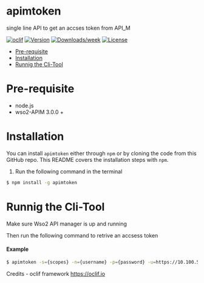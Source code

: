 apimtoken
=========

single line API to get an accses token from API_M

[![oclif](https://img.shields.io/badge/cli-oclif-brightgreen.svg)](https://oclif.io)
[![Version](https://img.shields.io/npm/v/apimtoken.svg)](https://npmjs.org/package/apimtoken)
[![Downloads/week](https://img.shields.io/npm/dw/apimtoken.svg)](https://npmjs.org/package/apimtoken)
[![License](https://img.shields.io/npm/l/apimtoken.svg)](https://github.com/VimukthiMayadunne/apimtoken/blob/master/package.json)

<!-- toc -->
* [Pre-requisite](#pre-requisite)
* [Installation](#installation)
* [Runnig the Cli-Tool](#runnig-the-cli-tool)
<!-- tocstop -->


# Pre-requisite 
- node.js
- wso2-APIM 3.0.0 +



# Installation
You can install `apimtoken` either through `npm` or by cloning the code from this GitHub repo.  This README covers the installation steps with `npm`.


1) Run the following command  in the terminal 

```bash
$ npm install -g apimtoken
```

         
# Runnig the Cli-Tool

Make sure Wso2 API manager is up and running 

Then run the following command to retrive an accsess token 

#### Example

```bash
$ apimtoken -s={scopes} -n={username} -p={password} -u=https://10.100.5.244:9443 
```

Credits - oclif framework  https://oclif.io
